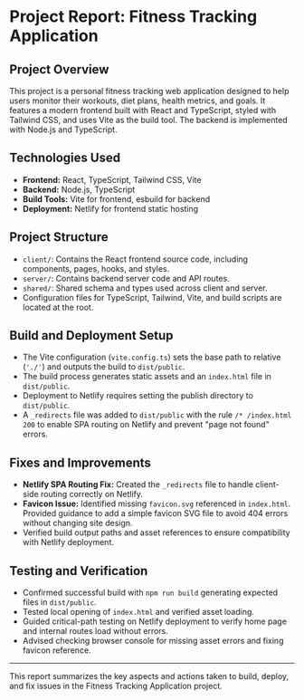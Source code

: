 # Project Report: Fitness Tracking Application

## Project Overview
This project is a personal fitness tracking web application designed to help users monitor their workouts, diet plans, health metrics, and goals. It features a modern frontend built with React and TypeScript, styled with Tailwind CSS, and uses Vite as the build tool. The backend is implemented with Node.js and TypeScript.

## Technologies Used
- **Frontend:** React, TypeScript, Tailwind CSS, Vite
- **Backend:** Node.js, TypeScript
- **Build Tools:** Vite for frontend, esbuild for backend
- **Deployment:** Netlify for frontend static hosting

## Project Structure
- `client/`: Contains the React frontend source code, including components, pages, hooks, and styles.
- `server/`: Contains backend server code and API routes.
- `shared/`: Shared schema and types used across client and server.
- Configuration files for TypeScript, Tailwind, Vite, and build scripts are located at the root.

## Build and Deployment Setup
- The Vite configuration (`vite.config.ts`) sets the base path to relative (`'./'`) and outputs the build to `dist/public`.
- The build process generates static assets and an `index.html` file in `dist/public`.
- Deployment to Netlify requires setting the publish directory to `dist/public`.
- A `_redirects` file was added to `dist/public` with the rule `/* /index.html 200` to enable SPA routing on Netlify and prevent "page not found" errors.

## Fixes and Improvements
- **Netlify SPA Routing Fix:** Created the `_redirects` file to handle client-side routing correctly on Netlify.
- **Favicon Issue:** Identified missing `favicon.svg` referenced in `index.html`. Provided guidance to add a simple favicon SVG file to avoid 404 errors without changing site design.
- Verified build output paths and asset references to ensure compatibility with Netlify deployment.

## Testing and Verification
- Confirmed successful build with `npm run build` generating expected files in `dist/public`.
- Tested local opening of `index.html` and verified asset loading.
- Guided critical-path testing on Netlify deployment to verify home page and internal routes load without errors.
- Advised checking browser console for missing asset errors and fixing favicon reference.

---

This report summarizes the key aspects and actions taken to build, deploy, and fix issues in the Fitness Tracking Application project.
